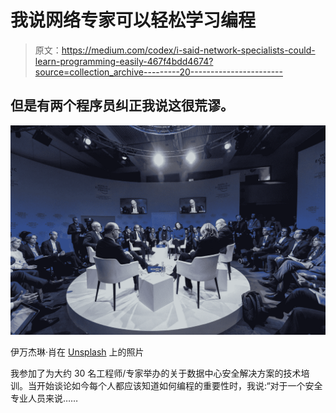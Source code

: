 # 我说网络专家可以轻松学习编程

> 原文：<https://medium.com/codex/i-said-network-specialists-could-learn-programming-easily-467f4bdd4674?source=collection_archive---------20----------------------->

## 但是有两个程序员纠正我说这很荒谬。

![](img/6f12a7c06915ab345332aa69b47d4df0.png)

伊万杰琳·肖在 [Unsplash](https://unsplash.com?utm_source=medium&utm_medium=referral) 上的照片

我参加了为大约 30 名工程师/专家举办的关于数据中心安全解决方案的技术培训。当开始谈论如今每个人都应该知道如何编程的重要性时，我说:“对于一个安全专业人员来说……